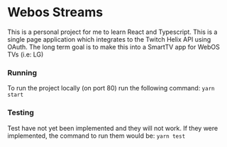 # Webos Streams
This is a personal project for me to learn React and Typescript.  This is a single page application which integrates to the Twitch Helix API using OAuth.  The long term goal is to make this into a SmartTV app for WebOS TVs (i.e: LG)

### Running 
To run the project locally (on port 80) run the following command:
`yarn start`

### Testing
Test have not yet been implemented and they will not work.  If they were implemented, the command to run them would be:
`yarn test`

